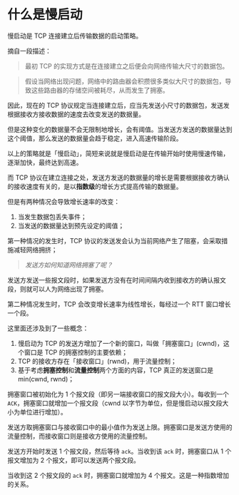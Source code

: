 # 什么是慢启动

慢启动是 TCP 连接建立后传输数据的启动策略。

摘自一段描述：

> 最初 TCP 的实现方式是在连接建立之后便会向网络传输大尺寸的数据包。

> 假设当网络出现问题，网络中的路由器会积攒很多类似大尺寸的数据包，导致这些路由器的存储空间被耗尽，从而发生了拥塞。

因此，现在的 TCP 协议规定当连接建立后，应当先发送小尺寸的数据包，发送发根据接收方接收数据的速度去改变发送的数据量。

但是这种变化的数据量不会无限制地增长，会有阈值。当发送方发送的数据量达到这个阈值，那么发送的数据量会趋于稳定，进入高速传输阶段。

以上的策略就是「慢启动」，简短来说就是慢启动是在传输开始时使用慢速传输，逐渐加快，最终达到高速。

而 TCP 协议在建立连接之处，发送方发送的数据量的增长是需要根据接收方确认的接收速度有关的，是以**指数级**的增长方式提高传输的数据量。

但是有两种情况会导致增长速率的改变：

1. 当发生数据包丢失事件；
2. 当发送的数据量达到预先设定的阈值；

第一种情况的发生时，TCP 协议的发送发会认为当前网络产生了阻塞，会采取措施减轻网络拥挤；

> _发送方如何知道网络拥塞了呢？_

发送方发送一些报文段时，如果发送方没有在时间间隔内收到接收方的确认报文段，则就可以人为网络出现了拥塞。

第二种情况发生时，TCP 会改变增长速率为线性增长，每经过一个 RTT 窗口增长一个段。

这里面还涉及到了一些概念：

1. 慢启动为 TCP 的发送方增加了一个新的窗口，叫做「拥塞窗口」(cwnd)，这个窗口是 TCP 的拥塞控制的主要依赖；
2. TCP 的接收方存在「接收窗口」(rwnd)，用于流量控制；
3. 基于考虑**拥塞控制**和**流量控制**两个方面的内容，TCP 真正的发送窗口是 min(cwnd, rwnd)；

拥塞窗口被初始化为 1 个报文段（即另一端接收窗口的报文段大小）。每收到一个 `ACK`，拥塞窗口就增加一个报文段（cwnd 以字节为单位，但是慢启动以报文段大小为单位进行增加）。

发送方取拥塞窗口与接收窗口中的最小值作为发送上限。拥塞窗口是发送方使用的流量控制，而接收窗口则是接收方使用的流量控制。

发送方开始时发送 1 个报文段，然后等待 `ack`。当收到该 `ack` 时，拥塞窗口从 1 个报文增加为 2 个报文，即可以发送两个报文段。

当收到这 2 个报文段的 `ack` 时，拥塞窗口就增加为 4 个报文。这是一种指数增加的关系。
